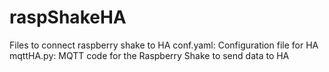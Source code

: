 # raspShakeHA
Files to connect raspberry shake to HA
conf.yaml: Configuration file for HA
mqttHA.py: MQTT code for the Raspberry Shake to send data to HA
